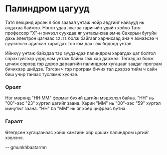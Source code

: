 Палиндром цагууд
================
Татя лекцэнд ирсэн л бол заавал унтаж нойр авдгийг найзууд нь андахаа байжээ.
Нэгэн удаа лхагва гаригийн үдийн хойно Татя профессор "X"-н хичээл суухдаа яг
унтахынхаа өмнө Сахерын бугуйн дахь электрон цагнаас `12:21` болж байгааг
харчихаад энэ ч эхнээсээ ч сүүлээсээ адилхан харагдах тоо юм даа гэж бодоод
унтав.

Ийнхүү унтаж байхдаа тэр зүүдэндээ палиндром харагдах цаг болтол сэрэхгүйгээр
үүрд нам унтаж байна гэж хар даржээ. Тэгээд аз болж цочиж сэрээд тэр дороо
дараагийн палиндром хугацааг заадаг програм бичихээр шийдэв. Тэгсэн ч тэр
програм бичих тал дээрээ тийм ч сайн биш учир танаас тусламж хүсчээ.


### Оролт
Нэг мөрөнд "HH:MM" формат бүхий цагийн мэдээлэл байна. "HH" нь "00"-ээс "23"
хүртэл цагийг заана. Харин "MM" нь "00"-ээс "59" хүртэл минутыг заана. "HH" ба
"MM" нь яг хоёр цифрээс бүтнэ.


### Гаралт
Өгөгдсөн хугацаанаас хойш хамгийн ойр орших палиндром цагийг хэвлэнэ.

-- gmunkhbaatarmn
